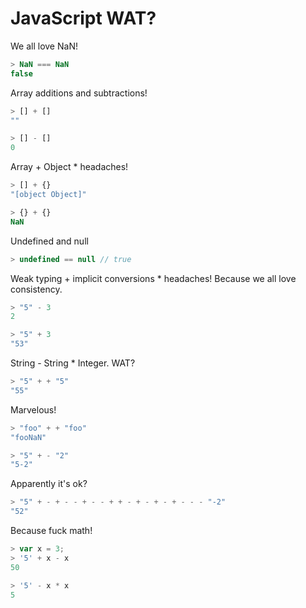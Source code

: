 # JavaScript WAT?

We all love NaN!
```javascript
> NaN === NaN
false
```

Array additions and subtractions!
```javascript
> [] + []
""
```
```javascript
> [] - []
0
```

Array + Object * headaches!
```javascript
> [] + {}
"[object Object]"
```
```javascript
> {} + {}
NaN
```

Undefined and null
```javascript
> undefined == null // true
```

Weak typing + implicit conversions * headaches! Because we all love consistency.
```javascript
> "5" - 3
2
```
```javascript
> "5" + 3
"53"
```

String - String * Integer. WAT?
```javascript
> "5" + + "5"
"55"
```

Marvelous!
```javascript
> "foo" + + "foo"
"fooNaN"
```
```javascript
> "5" + - "2"
"5-2"
```

Apparently it's ok?
```javascript
> "5" + - + - - + - - + + - + - + - + - - - "-2"
"52"
```

Because fuck math!
```javascript
> var x = 3;
> '5' + x - x
50
```
```javascript
> '5' - x * x
5
```
